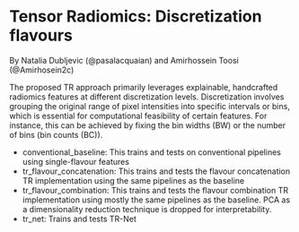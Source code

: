 # Tensor Radiomics:  Discretization flavours 
By Natalia Dubljevic (@pasalacquaian) and Amirhossein Toosi (@Amirhosein2c)

The proposed TR approach primarily leverages explainable, handcrafted radiomics features at different discretization levels. Discretization involves grouping the original range of pixel intensities into specific intervals or bins, which is essential for computational feasibility of certain features. For instance, this can be achieved by fixing the bin widths (BW) or the number of bins (bin counts (BC)).

* conventional_baseline: This trains and tests on conventional pipelines using single-flavour features
* tr_flavour_concatenation: This trains and tests the flavour concatenation TR implementation using the same pipelines as the baseline
* tr_flavour_combination: This trains and tests the flavour combination TR implementation using mostly the same pipelines as the baseline. PCA as a dimensionality reduction technique is dropped for interpretability.
* tr_net: Trains and tests TR-Net

